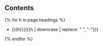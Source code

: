 ## Contents

{% for h in page.headings %}

* [{{h}}]({{h | downcase | replace: " ", "-"}})

{% endfor %}